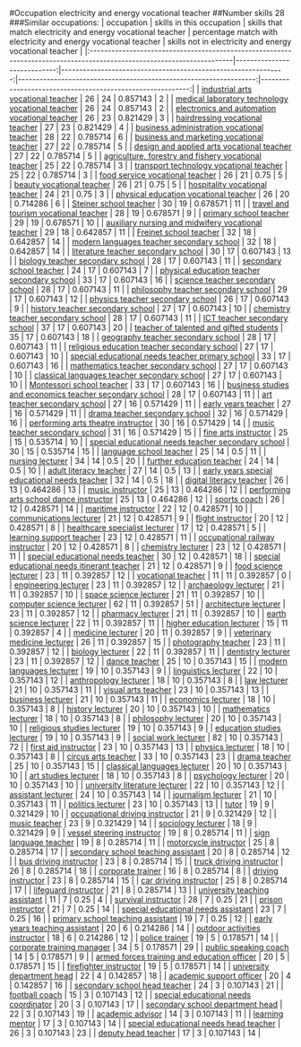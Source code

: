 #Occupation electricity and energy vocational teacher
##Number skills 28
###Similar occupations:
| occupation                                                                                                            |   skills in this occupation |   skills that match electricity and energy vocational teacher |   percentage match with electricity and energy vocational teacher |   skills not in electricity and energy vocational teacher |
|:----------------------------------------------------------------------------------------------------------------------|----------------------------:|--------------------------------------------------------------:|------------------------------------------------------------------:|----------------------------------------------------------:|
| [industrial arts vocational teacher](industrial_arts_vocational_teacher.md)                                           |                          26 |                                                            24 |                                                          0.857143 |                                                         2 |
| [medical laboratory technology vocational teacher](medical_laboratory_technology_vocational_teacher.md)               |                          26 |                                                            24 |                                                          0.857143 |                                                         2 |
| [electronics and automation vocational teacher](electronics_and_automation_vocational_teacher.md)                     |                          26 |                                                            23 |                                                          0.821429 |                                                         3 |
| [hairdressing vocational teacher](hairdressing_vocational_teacher.md)                                                 |                          27 |                                                            23 |                                                          0.821429 |                                                         4 |
| [business administration vocational teacher](business_administration_vocational_teacher.md)                           |                          28 |                                                            22 |                                                          0.785714 |                                                         6 |
| [business and marketing vocational teacher](business_and_marketing_vocational_teacher.md)                             |                          27 |                                                            22 |                                                          0.785714 |                                                         5 |
| [design and applied arts vocational teacher](design_and_applied_arts_vocational_teacher.md)                           |                          27 |                                                            22 |                                                          0.785714 |                                                         5 |
| [agriculture, forestry and fishery vocational teacher](agriculture,_forestry_and_fishery_vocational_teacher.md)       |                          25 |                                                            22 |                                                          0.785714 |                                                         3 |
| [transport technology vocational teacher](transport_technology_vocational_teacher.md)                                 |                          25 |                                                            22 |                                                          0.785714 |                                                         3 |
| [food service vocational teacher](food_service_vocational_teacher.md)                                                 |                          26 |                                                            21 |                                                          0.75     |                                                         5 |
| [beauty vocational teacher](beauty_vocational_teacher.md)                                                             |                          26 |                                                            21 |                                                          0.75     |                                                         5 |
| [hospitality vocational teacher](hospitality_vocational_teacher.md)                                                   |                          24 |                                                            21 |                                                          0.75     |                                                         3 |
| [physical education vocational teacher](physical_education_vocational_teacher.md)                                     |                          26 |                                                            20 |                                                          0.714286 |                                                         6 |
| [Steiner school teacher](Steiner_school_teacher.md)                                                                   |                          30 |                                                            19 |                                                          0.678571 |                                                        11 |
| [travel and tourism vocational teacher](travel_and_tourism_vocational_teacher.md)                                     |                          28 |                                                            19 |                                                          0.678571 |                                                         9 |
| [primary school teacher](primary_school_teacher.md)                                                                   |                          29 |                                                            19 |                                                          0.678571 |                                                        10 |
| [auxiliary nursing and midwifery vocational teacher](auxiliary_nursing_and_midwifery_vocational_teacher.md)           |                          29 |                                                            18 |                                                          0.642857 |                                                        11 |
| [Freinet school teacher](Freinet_school_teacher.md)                                                                   |                          32 |                                                            18 |                                                          0.642857 |                                                        14 |
| [modern languages teacher secondary school](modern_languages_teacher_secondary_school.md)                             |                          32 |                                                            18 |                                                          0.642857 |                                                        14 |
| [literature teacher secondary school](literature_teacher_secondary_school.md)                                         |                          30 |                                                            17 |                                                          0.607143 |                                                        13 |
| [biology teacher secondary school](biology_teacher_secondary_school.md)                                               |                          28 |                                                            17 |                                                          0.607143 |                                                        11 |
| [secondary school teacher](secondary_school_teacher.md)                                                               |                          24 |                                                            17 |                                                          0.607143 |                                                         7 |
| [physical education teacher secondary school](physical_education_teacher_secondary_school.md)                         |                          33 |                                                            17 |                                                          0.607143 |                                                        16 |
| [science teacher secondary school](science_teacher_secondary_school.md)                                               |                          28 |                                                            17 |                                                          0.607143 |                                                        11 |
| [philosophy teacher secondary school](philosophy_teacher_secondary_school.md)                                         |                          29 |                                                            17 |                                                          0.607143 |                                                        12 |
| [physics teacher secondary school](physics_teacher_secondary_school.md)                                               |                          26 |                                                            17 |                                                          0.607143 |                                                         9 |
| [history teacher secondary school](history_teacher_secondary_school.md)                                               |                          27 |                                                            17 |                                                          0.607143 |                                                        10 |
| [chemistry teacher secondary school](chemistry_teacher_secondary_school.md)                                           |                          28 |                                                            17 |                                                          0.607143 |                                                        11 |
| [ICT teacher secondary school](ICT_teacher_secondary_school.md)                                                       |                          37 |                                                            17 |                                                          0.607143 |                                                        20 |
| [teacher of talented and gifted students](teacher_of_talented_and_gifted_students.md)                                 |                          35 |                                                            17 |                                                          0.607143 |                                                        18 |
| [geography teacher secondary school](geography_teacher_secondary_school.md)                                           |                          28 |                                                            17 |                                                          0.607143 |                                                        11 |
| [religious education teacher secondary school](religious_education_teacher_secondary_school.md)                       |                          27 |                                                            17 |                                                          0.607143 |                                                        10 |
| [special educational needs teacher primary school](special_educational_needs_teacher_primary_school.md)               |                          33 |                                                            17 |                                                          0.607143 |                                                        16 |
| [mathematics teacher secondary school](mathematics_teacher_secondary_school.md)                                       |                          27 |                                                            17 |                                                          0.607143 |                                                        10 |
| [classical languages teacher secondary school](classical_languages_teacher_secondary_school.md)                       |                          27 |                                                            17 |                                                          0.607143 |                                                        10 |
| [Montessori school teacher](Montessori_school_teacher.md)                                                             |                          33 |                                                            17 |                                                          0.607143 |                                                        16 |
| [business studies and economics teacher secondary school](business_studies_and_economics_teacher_secondary_school.md) |                          28 |                                                            17 |                                                          0.607143 |                                                        11 |
| [art teacher secondary school](art_teacher_secondary_school.md)                                                       |                          27 |                                                            16 |                                                          0.571429 |                                                        11 |
| [early years teacher](early_years_teacher.md)                                                                         |                          27 |                                                            16 |                                                          0.571429 |                                                        11 |
| [drama teacher secondary school](drama_teacher_secondary_school.md)                                                   |                          32 |                                                            16 |                                                          0.571429 |                                                        16 |
| [performing arts theatre instructor](performing_arts_theatre_instructor.md)                                           |                          30 |                                                            16 |                                                          0.571429 |                                                        14 |
| [music teacher secondary school](music_teacher_secondary_school.md)                                                   |                          31 |                                                            16 |                                                          0.571429 |                                                        15 |
| [fine arts instructor](fine_arts_instructor.md)                                                                       |                          25 |                                                            15 |                                                          0.535714 |                                                        10 |
| [special educational needs teacher secondary school](special_educational_needs_teacher_secondary_school.md)           |                          30 |                                                            15 |                                                          0.535714 |                                                        15 |
| [language school teacher](language_school_teacher.md)                                                                 |                          25 |                                                            14 |                                                          0.5      |                                                        11 |
| [nursing lecturer](nursing_lecturer.md)                                                                               |                          34 |                                                            14 |                                                          0.5      |                                                        20 |
| [further education teacher](further_education_teacher.md)                                                             |                          24 |                                                            14 |                                                          0.5      |                                                        10 |
| [adult literacy teacher](adult_literacy_teacher.md)                                                                   |                          27 |                                                            14 |                                                          0.5      |                                                        13 |
| [early years special educational needs teacher](early_years_special_educational_needs_teacher.md)                     |                          32 |                                                            14 |                                                          0.5      |                                                        18 |
| [digital literacy teacher](digital_literacy_teacher.md)                                                               |                          26 |                                                            13 |                                                          0.464286 |                                                        13 |
| [music instructor](music_instructor.md)                                                                               |                          25 |                                                            13 |                                                          0.464286 |                                                        12 |
| [performing arts school dance instructor](performing_arts_school_dance_instructor.md)                                 |                          25 |                                                            13 |                                                          0.464286 |                                                        12 |
| [sports coach](sports_coach.md)                                                                                       |                          26 |                                                            12 |                                                          0.428571 |                                                        14 |
| [maritime instructor](maritime_instructor.md)                                                                         |                          22 |                                                            12 |                                                          0.428571 |                                                        10 |
| [communications lecturer](communications_lecturer.md)                                                                 |                          21 |                                                            12 |                                                          0.428571 |                                                         9 |
| [flight instructor](flight_instructor.md)                                                                             |                          20 |                                                            12 |                                                          0.428571 |                                                         8 |
| [healthcare specialist lecturer](healthcare_specialist_lecturer.md)                                                   |                          17 |                                                            12 |                                                          0.428571 |                                                         5 |
| [learning support teacher](learning_support_teacher.md)                                                               |                          23 |                                                            12 |                                                          0.428571 |                                                        11 |
| [occupational railway instructor](occupational_railway_instructor.md)                                                 |                          20 |                                                            12 |                                                          0.428571 |                                                         8 |
| [chemistry lecturer](chemistry_lecturer.md)                                                                           |                          23 |                                                            12 |                                                          0.428571 |                                                        11 |
| [special educational needs teacher](special_educational_needs_teacher.md)                                             |                          30 |                                                            12 |                                                          0.428571 |                                                        18 |
| [special educational needs itinerant teacher](special_educational_needs_itinerant_teacher.md)                         |                          21 |                                                            12 |                                                          0.428571 |                                                         9 |
| [food science lecturer](food_science_lecturer.md)                                                                     |                          23 |                                                            11 |                                                          0.392857 |                                                        12 |
| [vocational teacher](vocational_teacher.md)                                                                           |                          11 |                                                            11 |                                                          0.392857 |                                                         0 |
| [engineering lecturer](engineering_lecturer.md)                                                                       |                          23 |                                                            11 |                                                          0.392857 |                                                        12 |
| [archaeology lecturer](archaeology_lecturer.md)                                                                       |                          21 |                                                            11 |                                                          0.392857 |                                                        10 |
| [space science lecturer](space_science_lecturer.md)                                                                   |                          21 |                                                            11 |                                                          0.392857 |                                                        10 |
| [computer science lecturer](computer_science_lecturer.md)                                                             |                          62 |                                                            11 |                                                          0.392857 |                                                        51 |
| [architecture lecturer](architecture_lecturer.md)                                                                     |                          23 |                                                            11 |                                                          0.392857 |                                                        12 |
| [pharmacy lecturer](pharmacy_lecturer.md)                                                                             |                          21 |                                                            11 |                                                          0.392857 |                                                        10 |
| [earth science lecturer](earth_science_lecturer.md)                                                                   |                          22 |                                                            11 |                                                          0.392857 |                                                        11 |
| [higher education lecturer](higher_education_lecturer.md)                                                             |                          15 |                                                            11 |                                                          0.392857 |                                                         4 |
| [medicine lecturer](medicine_lecturer.md)                                                                             |                          20 |                                                            11 |                                                          0.392857 |                                                         9 |
| [veterinary medicine lecturer](veterinary_medicine_lecturer.md)                                                       |                          26 |                                                            11 |                                                          0.392857 |                                                        15 |
| [photography teacher](photography_teacher.md)                                                                         |                          23 |                                                            11 |                                                          0.392857 |                                                        12 |
| [biology lecturer](biology_lecturer.md)                                                                               |                          22 |                                                            11 |                                                          0.392857 |                                                        11 |
| [dentistry lecturer](dentistry_lecturer.md)                                                                           |                          23 |                                                            11 |                                                          0.392857 |                                                        12 |
| [dance teacher](dance_teacher.md)                                                                                     |                          25 |                                                            10 |                                                          0.357143 |                                                        15 |
| [modern languages lecturer](modern_languages_lecturer.md)                                                             |                          19 |                                                            10 |                                                          0.357143 |                                                         9 |
| [linguistics lecturer](linguistics_lecturer.md)                                                                       |                          22 |                                                            10 |                                                          0.357143 |                                                        12 |
| [anthropology lecturer](anthropology_lecturer.md)                                                                     |                          18 |                                                            10 |                                                          0.357143 |                                                         8 |
| [law lecturer](law_lecturer.md)                                                                                       |                          21 |                                                            10 |                                                          0.357143 |                                                        11 |
| [visual arts teacher](visual_arts_teacher.md)                                                                         |                          23 |                                                            10 |                                                          0.357143 |                                                        13 |
| [business lecturer](business_lecturer.md)                                                                             |                          21 |                                                            10 |                                                          0.357143 |                                                        11 |
| [economics lecturer](economics_lecturer.md)                                                                           |                          18 |                                                            10 |                                                          0.357143 |                                                         8 |
| [history lecturer](history_lecturer.md)                                                                               |                          20 |                                                            10 |                                                          0.357143 |                                                        10 |
| [mathematics lecturer](mathematics_lecturer.md)                                                                       |                          18 |                                                            10 |                                                          0.357143 |                                                         8 |
| [philosophy lecturer](philosophy_lecturer.md)                                                                         |                          20 |                                                            10 |                                                          0.357143 |                                                        10 |
| [religious studies lecturer](religious_studies_lecturer.md)                                                           |                          19 |                                                            10 |                                                          0.357143 |                                                         9 |
| [education studies lecturer](education_studies_lecturer.md)                                                           |                          19 |                                                            10 |                                                          0.357143 |                                                         9 |
| [social work lecturer](social_work_lecturer.md)                                                                       |                          82 |                                                            10 |                                                          0.357143 |                                                        72 |
| [first aid instructor](first_aid_instructor.md)                                                                       |                          23 |                                                            10 |                                                          0.357143 |                                                        13 |
| [physics lecturer](physics_lecturer.md)                                                                               |                          18 |                                                            10 |                                                          0.357143 |                                                         8 |
| [circus arts teacher](circus_arts_teacher.md)                                                                         |                          33 |                                                            10 |                                                          0.357143 |                                                        23 |
| [drama teacher](drama_teacher.md)                                                                                     |                          25 |                                                            10 |                                                          0.357143 |                                                        15 |
| [classical languages lecturer](classical_languages_lecturer.md)                                                       |                          20 |                                                            10 |                                                          0.357143 |                                                        10 |
| [art studies lecturer](art_studies_lecturer.md)                                                                       |                          18 |                                                            10 |                                                          0.357143 |                                                         8 |
| [psychology lecturer](psychology_lecturer.md)                                                                         |                          20 |                                                            10 |                                                          0.357143 |                                                        10 |
| [university literature lecturer](university_literature_lecturer.md)                                                   |                          22 |                                                            10 |                                                          0.357143 |                                                        12 |
| [assistant lecturer](assistant_lecturer.md)                                                                           |                          24 |                                                            10 |                                                          0.357143 |                                                        14 |
| [journalism lecturer](journalism_lecturer.md)                                                                         |                          21 |                                                            10 |                                                          0.357143 |                                                        11 |
| [politics lecturer](politics_lecturer.md)                                                                             |                          23 |                                                            10 |                                                          0.357143 |                                                        13 |
| [tutor](tutor.md)                                                                                                     |                          19 |                                                             9 |                                                          0.321429 |                                                        10 |
| [occupational driving instructor](occupational_driving_instructor.md)                                                 |                          21 |                                                             9 |                                                          0.321429 |                                                        12 |
| [music teacher](music_teacher.md)                                                                                     |                          23 |                                                             9 |                                                          0.321429 |                                                        14 |
| [sociology lecturer](sociology_lecturer.md)                                                                           |                          18 |                                                             9 |                                                          0.321429 |                                                         9 |
| [vessel steering instructor](vessel_steering_instructor.md)                                                           |                          19 |                                                             8 |                                                          0.285714 |                                                        11 |
| [sign language teacher](sign_language_teacher.md)                                                                     |                          19 |                                                             8 |                                                          0.285714 |                                                        11 |
| [motorcycle instructor](motorcycle_instructor.md)                                                                     |                          25 |                                                             8 |                                                          0.285714 |                                                        17 |
| [secondary school teaching assistant](secondary_school_teaching_assistant.md)                                         |                          20 |                                                             8 |                                                          0.285714 |                                                        12 |
| [bus driving instructor](bus_driving_instructor.md)                                                                   |                          23 |                                                             8 |                                                          0.285714 |                                                        15 |
| [truck driving instructor](truck_driving_instructor.md)                                                               |                          26 |                                                             8 |                                                          0.285714 |                                                        18 |
| [corporate trainer](corporate_trainer.md)                                                                             |                          16 |                                                             8 |                                                          0.285714 |                                                         8 |
| [driving instructor](driving_instructor.md)                                                                           |                          23 |                                                             8 |                                                          0.285714 |                                                        15 |
| [car driving instructor](car_driving_instructor.md)                                                                   |                          25 |                                                             8 |                                                          0.285714 |                                                        17 |
| [lifeguard instructor](lifeguard_instructor.md)                                                                       |                          21 |                                                             8 |                                                          0.285714 |                                                        13 |
| [university teaching assistant](university_teaching_assistant.md)                                                     |                          11 |                                                             7 |                                                          0.25     |                                                         4 |
| [survival instructor](survival_instructor.md)                                                                         |                          28 |                                                             7 |                                                          0.25     |                                                        21 |
| [prison instructor](prison_instructor.md)                                                                             |                          21 |                                                             7 |                                                          0.25     |                                                        14 |
| [special educational needs assistant](special_educational_needs_assistant.md)                                         |                          23 |                                                             7 |                                                          0.25     |                                                        16 |
| [primary school teaching assistant](primary_school_teaching_assistant.md)                                             |                          19 |                                                             7 |                                                          0.25     |                                                        12 |
| [early years teaching assistant](early_years_teaching_assistant.md)                                                   |                          20 |                                                             6 |                                                          0.214286 |                                                        14 |
| [outdoor activities instructor](outdoor_activities_instructor.md)                                                     |                          18 |                                                             6 |                                                          0.214286 |                                                        12 |
| [police trainer](police_trainer.md)                                                                                   |                          19 |                                                             5 |                                                          0.178571 |                                                        14 |
| [corporate training manager](corporate_training_manager.md)                                                           |                          34 |                                                             5 |                                                          0.178571 |                                                        29 |
| [public speaking coach](public_speaking_coach.md)                                                                     |                          14 |                                                             5 |                                                          0.178571 |                                                         9 |
| [armed forces training and education officer](armed_forces_training_and_education_officer.md)                         |                          20 |                                                             5 |                                                          0.178571 |                                                        15 |
| [firefighter instructor](firefighter_instructor.md)                                                                   |                          19 |                                                             5 |                                                          0.178571 |                                                        14 |
| [university department head](university_department_head.md)                                                           |                          22 |                                                             4 |                                                          0.142857 |                                                        18 |
| [academic support officer](academic_support_officer.md)                                                               |                          20 |                                                             4 |                                                          0.142857 |                                                        16 |
| [secondary school head teacher](secondary_school_head_teacher.md)                                                     |                          24 |                                                             3 |                                                          0.107143 |                                                        21 |
| [football coach](football_coach.md)                                                                                   |                          15 |                                                             3 |                                                          0.107143 |                                                        12 |
| [special educational needs coordinator](special_educational_needs_coordinator.md)                                     |                          20 |                                                             3 |                                                          0.107143 |                                                        17 |
| [secondary school department head](secondary_school_department_head.md)                                               |                          22 |                                                             3 |                                                          0.107143 |                                                        19 |
| [academic advisor](academic_advisor.md)                                                                               |                          14 |                                                             3 |                                                          0.107143 |                                                        11 |
| [learning mentor](learning_mentor.md)                                                                                 |                          17 |                                                             3 |                                                          0.107143 |                                                        14 |
| [special educational needs head teacher](special_educational_needs_head_teacher.md)                                   |                          26 |                                                             3 |                                                          0.107143 |                                                        23 |
| [deputy head teacher](deputy_head_teacher.md)                                                                         |                          17 |                                                             3 |                                                          0.107143 |                                                        14 |
